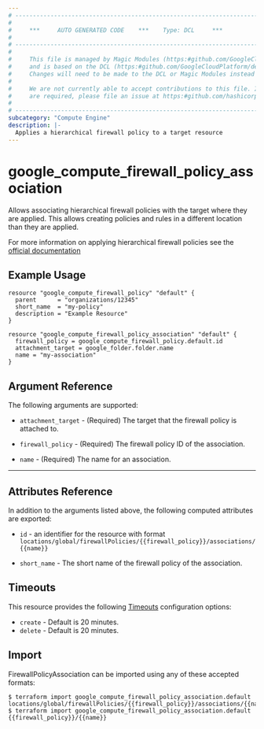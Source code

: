 ```yaml
---
# ----------------------------------------------------------------------------
#
#     ***     AUTO GENERATED CODE    ***    Type: DCL     ***
#
# ----------------------------------------------------------------------------
#
#     This file is managed by Magic Modules (https:#github.com/GoogleCloudPlatform/magic-modules)
#     and is based on the DCL (https:#github.com/GoogleCloudPlatform/declarative-resource-client-library).
#     Changes will need to be made to the DCL or Magic Modules instead of here.
#
#     We are not currently able to accept contributions to this file. If changes
#     are required, please file an issue at https:#github.com/hashicorp/terraform-provider-google/issues/new/choose
#
# ----------------------------------------------------------------------------
subcategory: "Compute Engine"
description: |-
  Applies a hierarchical firewall policy to a target resource
---
```


# google\_compute\_firewall\_policy\_association

Allows associating hierarchical firewall policies with the target where they are applied. This allows creating policies and rules in a different location than they are applied.

For more information on applying hierarchical firewall policies see the [official documentation](https://cloud.google.com/vpc/docs/firewall-policies#managing_hierarchical_firewall_policy_resources)

## Example Usage

```hcl
resource "google_compute_firewall_policy" "default" {
  parent      = "organizations/12345"
  short_name  = "my-policy"
  description = "Example Resource"
}

resource "google_compute_firewall_policy_association" "default" {
  firewall_policy = google_compute_firewall_policy.default.id
  attachment_target = google_folder.folder.name
  name = "my-association"
}
```


## Argument Reference

The following arguments are supported:

* `attachment_target` -
  (Required)
  The target that the firewall policy is attached to.
  
* `firewall_policy` -
  (Required)
  The firewall policy ID of the association.
  
* `name` -
  (Required)
  The name for an association.
  


- - -



## Attributes Reference

In addition to the arguments listed above, the following computed attributes are exported:

* `id` - an identifier for the resource with format `locations/global/firewallPolicies/{{firewall_policy}}/associations/{{name}}`

* `short_name` -
  The short name of the firewall policy of the association.
  
## Timeouts

This resource provides the following
[Timeouts](/docs/configuration/resources.html#timeouts) configuration options:

- `create` - Default is 20 minutes.
- `delete` - Default is 20 minutes.

## Import

FirewallPolicyAssociation can be imported using any of these accepted formats:

```
$ terraform import google_compute_firewall_policy_association.default locations/global/firewallPolicies/{{firewall_policy}}/associations/{{name}}
$ terraform import google_compute_firewall_policy_association.default {{firewall_policy}}/{{name}}
```



